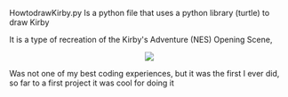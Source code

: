 HowtodrawKirby.py Is a python file that uses a python library (turtle) to draw Kirby

It is a type of recreation of the Kirby's Adventure (NES) Opening Scene,
<p align="center">
<img src="https://camo.githubusercontent.com/2418cd45aaf17b0a6fed6d9356809b205385a7f39222cb28492a98376c82d0d6/68747470733a2f2f6d656469612e74656e6f722e636f6d2f6b794d4b61462d4e6e7a6741414141432f6b697262792d6b69726279732d616476656e747572652e676966">
</p>

Was not one of my best coding experiences, but it was the first I ever did, so far to a first project it was cool for doing it
